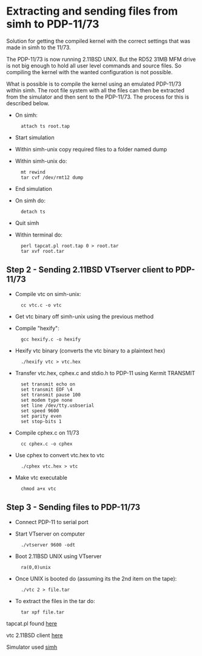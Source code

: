 # Extracting and sending files from simh to PDP-11/73 #

Solution for getting the compiled kernel with the correct settings that was made in simh to the 11/73.

The PDP-11/73 is now running 2.11BSD UNIX. But the RD52 31MB MFM drive is not big enough to hold all user level commands and source files. So compiling the kernel with the wanted configuration is not possible.

What is possible is to compile the kernel using an emulated PDP-11/73 within simh. The root file system with all the files can then be extracted from the simulator and then sent to the PDP-11/73. The process for this is described below.

- On simh:

        attach ts root.tap

- Start simulation
- Within simh-unix copy required files to a folder named dump
- Within simh-unix do:

        mt rewind
        tar cvf /dev/rmt12 dump

- End simulation
- On simh do:

        detach ts

- Quit simh
- Within terminal do:

        perl tapcat.pl root.tap 0 > root.tar
        tar xvf root.tar

## Step 2 - Sending 2.11BSD VTserver client to PDP-11/73 ##

- Compile vtc on simh-unix:

        cc vtc.c -o vtc

- Get vtc binary off simh-unix using the previous method
- Compile "hexify":

        gcc hexify.c -o hexify

- Hexify vtc binary (converts the vtc binary to a plaintext hex)

        ./hexify vtc > vtc.hex

- Transfer vtc.hex, cphex.c and stdio.h to PDP-11 using Kermit TRANSMIT

        set transmit echo on
        set transmit EOF \4
        set transmit pause 100
        set modem type none
        set line /dev/tty.usbserial
        set speed 9600
        set parity even
        set stop-bits 1

- Compile cphex.c on 11/73

        cc cphex.c -o cphex

- Use cphex to convert vtc.hex to vtc

        ./cphex vtc.hex > vtc

- Make vtc executable

        chmod a+x vtc


## Step 3 - Sending files to PDP-11/73

- Connect PDP-11 to serial port
- Start VTserver on computer

        ./vtserver 9600 -odt

- Boot 2.11BSD UNIX using VTserver

        ra(0,0)unix

- Once UNIX is booted do (assuming its the 2nd item on the tape):

        ./vtc 2 > file.tar

- To extract the files in the tar do:

        tar xpf file.tar


tapcat.pl found [here](https://github.com/eunuchs/unix-archive/tree/master/PDP-11/Boot_Images/2.11_on_Simh)

vtc 2.11BSD client [here](http://home.windstream.net/engdahl/vtc.htm)

Simulator used [simh](http://simh.trailing-edge.com/)